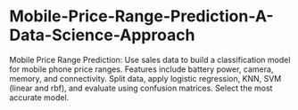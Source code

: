 # Mobile-Price-Range-Prediction-A-Data-Science-Approach
Mobile Price Range Prediction: Use sales data to build a classification model for mobile phone price ranges. Features include battery power, camera, memory, and connectivity. Split data, apply logistic regression, KNN, SVM (linear and rbf), and evaluate using confusion matrices. Select the most accurate model.
